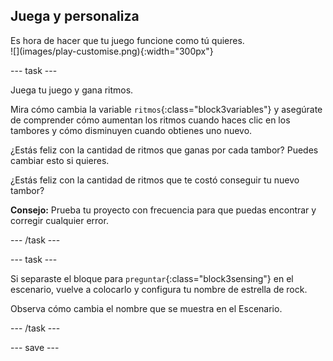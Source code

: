 ## Juega y personaliza

<div style="display: flex; flex-wrap: wrap">
<div style="flex-basis: 200px; flex-grow: 1; margin-right: 15px;">
Es hora de hacer que tu juego funcione como tú quieres.
</div>
<div>
![](images/play-customise.png){:width="300px"}
</div>
</div>

--- task ---

Juega tu juego y gana ritmos.

Mira cómo cambia la variable `ritmos`{:class="block3variables"} y asegúrate de comprender cómo aumentan los ritmos cuando haces clic en los tambores y cómo disminuyen cuando obtienes uno nuevo.

¿Estás feliz con la cantidad de ritmos que ganas por cada tambor? Puedes cambiar esto si quieres.

¿Estás feliz con la cantidad de ritmos que te costó conseguir tu nuevo tambor?

**Consejo:** Prueba tu proyecto con frecuencia para que puedas encontrar y corregir cualquier error.

--- /task ---

--- task ---

Si separaste el bloque para `preguntar`{:class="block3sensing"} en el escenario, vuelve a colocarlo y configura tu nombre de estrella de rock.

Observa cómo cambia el nombre que se muestra en el Escenario.

--- /task ---

--- save ---
